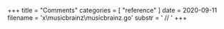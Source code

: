 +++
title = "Comments"
categories = [ "reference" ]
date = 2020-09-11
filename = 'x\musicbrainz\musicbrainz.go'
substr = ' // '
+++
